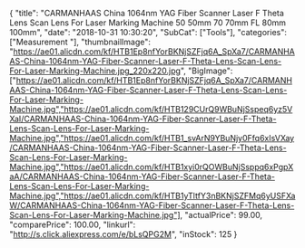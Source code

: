 {
	"title": "CARMANHAAS China 1064nm YAG Fiber Scanner Laser F Theta Lens Scan Lens For Laser Marking Machine 50 50mm 70 70mm FL 80mm 100mm",
	"date": "2018-10-31 10:30:20",
	"SubCat": ["Tools"],
	"categories": ["Measurement "],
	"thumbnailImage": "https://ae01.alicdn.com/kf/HTB1Ep8nfYorBKNjSZFjq6A_SpXa7/CARMANHAAS-China-1064nm-YAG-Fiber-Scanner-Laser-F-Theta-Lens-Scan-Lens-For-Laser-Marking-Machine.jpg_220x220.jpg",
	"BigImage": ["https://ae01.alicdn.com/kf/HTB1Ep8nfYorBKNjSZFjq6A_SpXa7/CARMANHAAS-China-1064nm-YAG-Fiber-Scanner-Laser-F-Theta-Lens-Scan-Lens-For-Laser-Marking-Machine.jpg","https://ae01.alicdn.com/kf/HTB129CUrQ9WBuNjSspeq6yz5VXaI/CARMANHAAS-China-1064nm-YAG-Fiber-Scanner-Laser-F-Theta-Lens-Scan-Lens-For-Laser-Marking-Machine.jpg","https://ae01.alicdn.com/kf/HTB1_svArN9YBuNjy0Ffq6xIsVXay/CARMANHAAS-China-1064nm-YAG-Fiber-Scanner-Laser-F-Theta-Lens-Scan-Lens-For-Laser-Marking-Machine.jpg","https://ae01.alicdn.com/kf/HTB1xyi0rQOWBuNjSsppq6xPgpXaA/CARMANHAAS-China-1064nm-YAG-Fiber-Scanner-Laser-F-Theta-Lens-Scan-Lens-For-Laser-Marking-Machine.jpg","https://ae01.alicdn.com/kf/HTB1yTltfY3nBKNjSZFMq6yUSFXaW/CARMANHAAS-China-1064nm-YAG-Fiber-Scanner-Laser-F-Theta-Lens-Scan-Lens-For-Laser-Marking-Machine.jpg"],
	"actualPrice": 99.00,
	"comparePrice": 100.00,
	"linkurl": "http://s.click.aliexpress.com/e/bLsQPG2M",
	"inStock": 125
}
